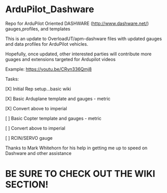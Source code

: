 # ArduPilot_Dashware
Repo for ArduPilot Oriented DASHWARE (http://www.dashware.net/) gauges,profiles, and templates

This is an update to OverloadUT/apm-dashware files with updated gauges and data profiles for ArduPilot vehicles.

Hopefully, once updated, other interested parties will contribute more guages and extensions targeted for Ardupilot videos

Example: https://youtu.be/CRyn336Qmj8

Tasks:

[X] Initial Rep setup...basic wiki

[X] Basic Arduplane template and gauges - metric

[X] Convert above to imperial

[ ] Basic Copter template and gauges - metric

[ ] Convert above to imperial

[ ] RCIN/SERVO gauge

Thanks to Mark Whitehorn for his help in getting me up to speed on Dashware and other assistance

# BE SURE TO CHECK OUT THE WIKI SECTION!
